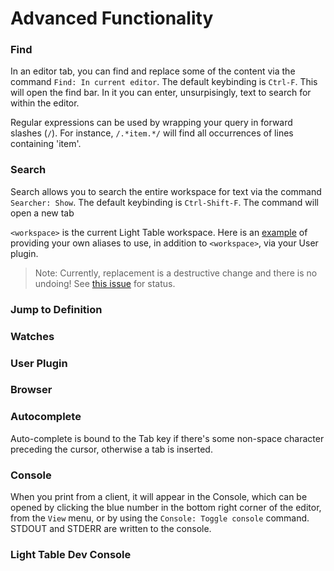 # Advanced Functionality

### Find

In an editor tab, you can find and replace some of the content via the command `Find: In current editor`. The default keybinding is `Ctrl-F`. This will open the find bar. In it you can enter, unsurpisingly, text to search for within the editor.

Regular expressions can be used by wrapping your query in forward slashes (`/`). For instance, `/.*item.*/` will find all occurrences of lines containing 'item'.

### Search

Search allows you to search the entire workspace for text via the command `Searcher: Show`. The default keybinding is `Ctrl-Shift-F`. The command will open a new tab 

`<workspace>` is the current Light Table workspace. Here is an [example](https://github.com/cldwalker/ltfiles/blob/d2459f26df08c10f4e74352e54dbf4919db5b7b0/src/lt/plugins/ltfiles/search.cljs#L12-L22) of providing your own aliases to use, in addition to `<workspace>`, via your User plugin. 

> Note: Currently, replacement is a destructive change and there is no undoing! See [this issue](https://github.com/LightTable/LightTable/issues/1547) for status.

### Jump to Definition

### Watches

### User Plugin

### Browser

### Autocomplete

Auto-complete is bound to the Tab key if there's some non-space character preceding the cursor, otherwise a tab is inserted.

### Console

When you print from a client, it will appear in the Console, which can be opened by clicking the blue number in the bottom right corner of the editor, from the `View` menu, or by using the `Console: Toggle console` command. STDOUT and STDERR are written to the console.

### Light Table Dev Console
